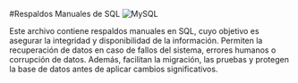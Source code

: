 #Respaldos Manuales de SQL ![MySQL](https://img.shields.io/badge/MySQL-005C84?style=for-the-badge&logo=mysql&logoColor=white)

Este archivo contiene respaldos manuales en SQL, cuyo objetivo es asegurar la integridad y disponibilidad de la información. Permiten la recuperación de datos en caso de fallos del sistema, errores humanos o corrupción de datos. Además, facilitan la migración, las pruebas y protegen la base de datos antes de aplicar cambios significativos.